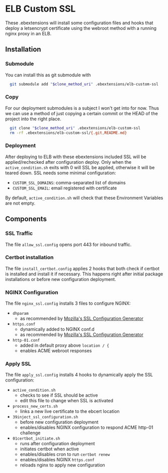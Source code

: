 # ELB Custom SSL

These .ebextensions will install some configuration files and hooks that deploy a letsencrypt certificate using the webroot method with a running nginx proxy in an ELB.

## Installation

### Submodule
You can install this as git submodule with
```sh
  git submodule add "$clone_method_uri" .ebextensions/elb-custom-ssl
```

### Copy
For our deployment submodules is a subject I won't get into for now. Thus we can use a method of just copying a certain commit or the HEAD of the project into the right place.
```sh
  git clone "$clone_method_uri" .ebextensions/elb-custom-ssl
  rm -rf .ebextensions/elb-custom-ssl/{.git,README.md}
```

### Deployment
After deploying to ELB with these ebextensions included SSL will be applied/rechecked after configuration deploy. Only when the `active_condition.sh` exits with 0 will SSL be applied, otherwise it will be teared down. SSL needs some minimal configuration:
* `CUSTOM_SSL_DOMAINS`: comma-separated list of domains
* `CUSTOM_SSL_EMAIL`: email registered with certificate

By default, `active_condition.sh` will check that these Environment Variables are not empty.

## Components

### SSL Traffic
The file `allow_ssl.config` opens port 443 for inbound traffic.

### Certbot installation
The file `install_certbot.config` applies 2 hooks that both check if certbot is installed and install it if necessary. This happens right after initial package installations or before new configuration deployment.

### NGINX Configuration
The file `nginx_ssl.config` installs 3 files to configure NGINX:
* `dhparam`
  * as recommended by [Mozilla's SSL Configuration Generator](https://ssl-config.mozilla.org/#server=nginx&version=1.19.8&config=intermediate&openssl=1.1.1d&hsts=false&guideline=5.6)
* `https.conf`
  * dynamically added to NGINX conf.d
  * as recommended by [Mozilla's SSL Configuration Generator](https://ssl-config.mozilla.org/#server=nginx&version=1.19.8&config=intermediate&openssl=1.1.1d&hsts=false&guideline=5.6)
* `http-01.conf`
  * added in default proxy above `location / {`
  * enables ACME webroot responses

### Apply SSL
The file `apply_ssl.config` installs 4 hooks to dynamically apply the SSL configuration:
* `active_condition.sh`
  * checks to see if SSL should be active
  * edit this file to change when SSL is activated
* `process_new_certs.sh`
  * links a new live certificate to the ebcert location
* `39inject_ssl_configuration.sh`
  * before new configuration deployment
  * enables/disables NGINX configuration to respond ACME http-01 challenge
* `01certbot_initiate.sh`
  * runs after configuration deployment
  * initiates certbot when active
  * enables/disables cron to run `certbot renew`
  * enables/disables NGINX `https.conf`
  * reloads nginx to apply new configuration
